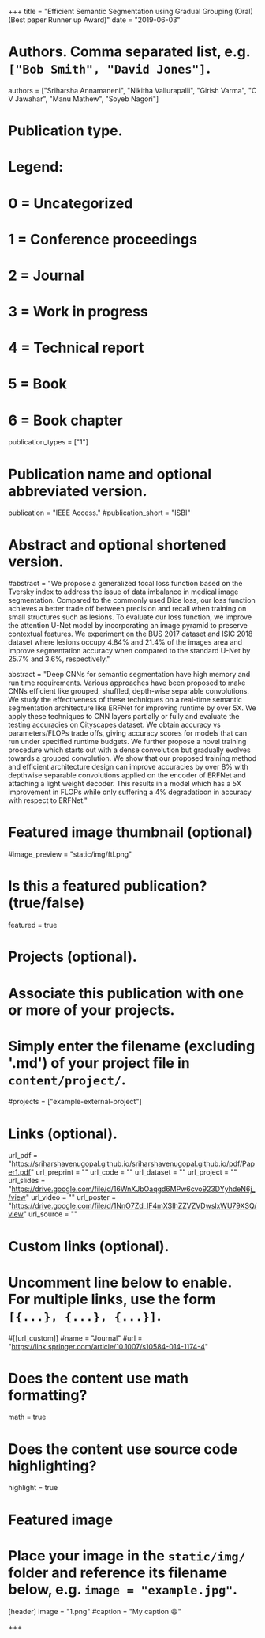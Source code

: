 +++
title = "Efficient Semantic Segmentation using Gradual Grouping (Oral) (Best paper Runner up Award)"
date = "2019-06-03"

# Authors. Comma separated list, e.g. `["Bob Smith", "David Jones"]`.

authors = ["Sriharsha Annamaneni", "Nikitha Vallurapalli", "Girish Varma", "C V Jawahar", "Manu Mathew", "Soyeb Nagori"]

# Publication type.
# Legend:
# 0 = Uncategorized
# 1 = Conference proceedings
# 2 = Journal
# 3 = Work in progress
# 4 = Technical report
# 5 = Book
# 6 = Book chapter
publication_types = ["1"]

# Publication name and optional abbreviated version.
publication = "IEEE Access."
#publication_short = "ISBI"

# Abstract and optional shortened version.

#abstract = "We propose a generalized focal loss function based on the Tversky index to address the issue of data imbalance in medical image segmentation. Compared to the commonly used Dice loss, our loss function achieves a better trade off between precision and recall when training on small structures such as lesions. To evaluate our loss function, we improve the attention U-Net model by incorporating an image pyramid to preserve contextual features. We experiment on the BUS 2017 dataset and ISIC 2018 dataset where lesions occupy 4.84% and 21.4% of the images area and improve segmentation accuracy when compared to the standard U-Net by 25.7% and 3.6%, respectively."

abstract = "Deep CNNs for semantic segmentation have high memory and run time requirements. Various approaches have been proposed to make CNNs efficient like grouped, shuffled, depth-wise separable convolutions. We study the effectiveness of these techniques on a real-time semantic segmentation architecture like ERFNet for improving runtime by over 5X. We apply these techniques to CNN layers partially or fully and evaluate the testing accuracies on Cityscapes dataset. We obtain accuracy vs parameters/FLOPs trade offs, giving accuracy scores for models that can run under specified runtime budgets. We further propose a novel training procedure which starts out with a dense convolution but gradually evolves towards a grouped convolution. We show that our proposed training method and efficient architecture design can improve accuracies by over 8% with depthwise separable convolutions applied on the encoder of ERFNet and attaching a light weight decoder. This results in a model which has a 5X improvement in FLOPs while only suffering a 4% degradatioon in accuracy with respect to ERFNet."

# Featured image thumbnail (optional)
#image_preview = "static/img/ftl.png"

# Is this a featured publication? (true/false)
featured = true

# Projects (optional).
#   Associate this publication with one or more of your projects.
#   Simply enter the filename (excluding '.md') of your project file in `content/project/`.
#projects = ["example-external-project"]

# Links (optional).
url_pdf = "https://sriharshavenugopal.github.io/sriharshavenugopal.github.io/pdf/Paper1.pdf"
url_preprint = ""
url_code = ""
url_dataset = ""
url_project = ""
url_slides = "https://drive.google.com/file/d/16WnXJbOaqgd6MPw6cvo923DYyhdeN6j_/view"
url_video = ""
url_poster = "https://drive.google.com/file/d/1NnO7Zd_IF4mXSIhZZVZVDwslxWU79XSQ/view"
url_source = ""

# Custom links (optional).
#   Uncomment line below to enable. For multiple links, use the form `[{...}, {...}, {...}]`.
#[[url_custom]]
#name = "Journal"
#url = "https://link.springer.com/article/10.1007/s10584-014-1174-4"

# Does the content use math formatting?
math = true

# Does the content use source code highlighting?
highlight = true
  
# Featured image
# Place your image in the `static/img/` folder and reference its filename below, e.g. `image = "example.jpg"`.
[header]
image = "1.png"
#caption = "My caption :smile:"

+++
